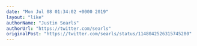 ```yaml
---
date: "Mon Jul 08 01:34:02 +0000 2019"
layout: "like"
authorName: "Justin Searls"
authorUrl: "https://twitter.com/searls"
originalPost: "https://twitter.com/searls/status/1148042526315745280"
---
```


